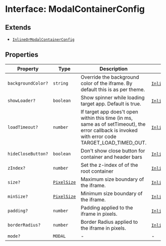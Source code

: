 # Interface: ModalContainerConfig

## Extends

- [`InlineOrModalContainerConfig`](InlineOrModalContainerConfig.md)

## Properties

| Property | Type | Description | Inherited from |
| ------ | ------ | ------ | ------ |
| `backgroundColor?` | `string` | Override the background color of the iframe. By default this is as per theme. | [`InlineOrModalContainerConfig`](InlineOrModalContainerConfig.md).`backgroundColor` |
| `showLoader?` | `boolean` | Show spinner while loading target app. Default is true. | [`InlineOrModalContainerConfig`](InlineOrModalContainerConfig.md).`showLoader` |
| `loadTimeout?` | `number` | If target app does't open within this time (in ms, same as of setTimeout), the error callback is invoked with error code TARGET_LOAD_TIMED_OUT. | [`InlineOrModalContainerConfig`](InlineOrModalContainerConfig.md).`loadTimeout` |
| `hideCloseButton?` | `boolean` | Don't show close button for container and header bars | [`InlineOrModalContainerConfig`](InlineOrModalContainerConfig.md).`hideCloseButton` |
| `zIndex?` | `number` | Set the z-index of of the root container | [`InlineOrModalContainerConfig`](InlineOrModalContainerConfig.md).`zIndex` |
| `size?` | [`PixelSize`](../../Asset.types/interfaces/PixelSize.md) | Maximum size boundary of the iframe. | [`InlineOrModalContainerConfig`](InlineOrModalContainerConfig.md).`size` |
| `minSize?` | [`PixelSize`](../../Asset.types/interfaces/PixelSize.md) | Minimum size boundary of the iframe. | [`InlineOrModalContainerConfig`](InlineOrModalContainerConfig.md).`minSize` |
| `padding?` | `number` | Padding applied to the iframe in pixels. | [`InlineOrModalContainerConfig`](InlineOrModalContainerConfig.md).`padding` |
| `borderRadius?` | `number` | Border Radius applied to the iframe in pixels. | [`InlineOrModalContainerConfig`](InlineOrModalContainerConfig.md).`borderRadius` |
| `mode?` | `MODAL` | - | - |
